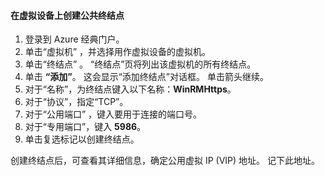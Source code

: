 #### <a name="to-create-public-endpoints-on-the-virtual-device"></a>在虚拟设备上创建公共终结点

1. 登录到 Azure 经典门户。
2. 单击“虚拟机” ，并选择用作虚拟设备的虚拟机。
3. 单击“终结点” 。 “终结点”页将列出该虚拟机的所有终结点。
4. 单击 **“添加”**。 这会显示“添加终结点”对话框。 单击箭头继续。
5. 对于“名称”，为终结点键入以下名称：**WinRMHttps**。
6. 对于“协议”，指定“TCP”。
7. 对于“公用端口” ，键入要用于连接的端口号。
8. 对于“专用端口”，键入 **5986**。
9. 单击复选标记以创建终结点。

创建终结点后，可查看其详细信息，确定公用虚拟 IP (VIP) 地址。 记下此地址。

